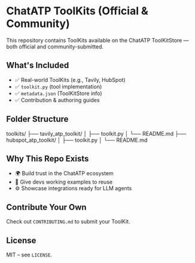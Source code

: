 # ChatATP ToolKits (Official & Community)

This repository contains ToolKits available on the ChatATP ToolKitStore — both official and community-submitted.

## What's Included

- ✅ Real-world ToolKits (e.g., Tavily, HubSpot)
- ✅ `toolkit.py` (tool implementation)
- ✅ `metadata.json` (ToolKitStore info)
- ✅ Contribution & authoring guides

## Folder Structure

toolkits/
├── tavily_atp_toolkit/
│   ├── toolkit.py
│   └── README.md
├── hubspot_atp_toolkit/
│   ├── toolkit.py
│   └── README.md

## Why This Repo Exists

- 🌍 Build trust in the ChatATP ecosystem
- 🔧 Give devs working examples to reuse
- ⚙️ Showcase integrations ready for LLM agents

## Contribute Your Own

Check out `CONTRIBUTING.md` to submit your ToolKit.

## License

MIT – see `LICENSE`.

